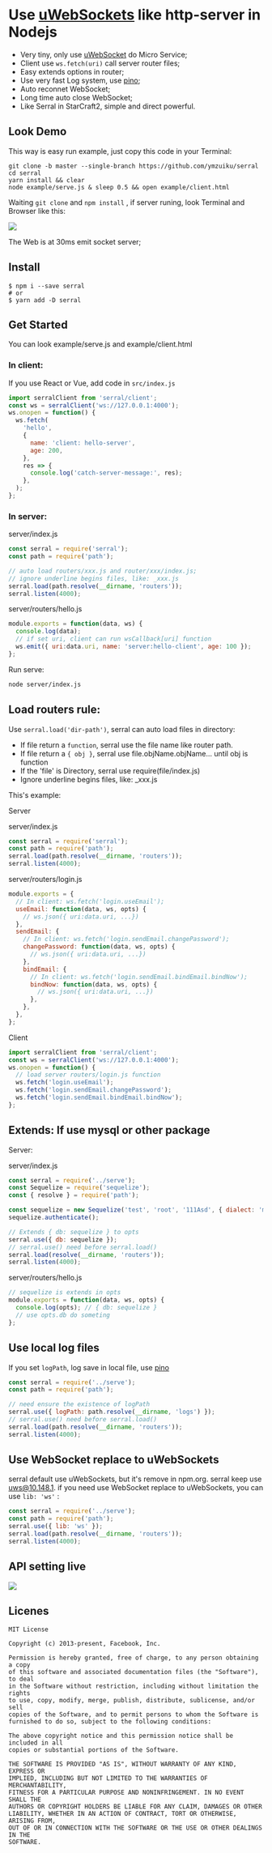 # Use [uWebSockets](https://github.com/uNetworking/uWebSockets) like http-server in Nodejs

- Very tiny, only use [uWebSocket](https://github.com/uNetworking/uWebSockets) do Micro Service;
- Client use `ws.fetch(uri)` call server router files;
- Easy extends options in router;
- Use very fast Log system, use [pino](http://getpino.io/#/);
- Auto reconnet WebSocket;
- Long time auto close WebSocket;
- Like Serral in StarCraft2, simple and direct powerful.

## Look Demo

This way is easy run example, just copy this code in your Terminal:

```
git clone -b master --single-branch https://github.com/ymzuiku/serral
cd serral
yarn install && clear
node example/serve.js & sleep 0.5 && open example/client.html
```
Waiting `git clone` and `npm install` , if server runing, look Terminal and Browser like this:

![](.imgs/2018-10-02-23-10-37.png)

The Web is at 30ms emit socket server;

## Install

```
$ npm i --save serral
# or
$ yarn add -D serral
```

## Get Started

You can look example/serve.js and example/client.html

### In client:

If you use React or Vue, add code in `src/index.js`

```js
import serralClient from 'serral/client';
const ws = serralClient('ws://127.0.0.1:4000');
ws.onopen = function() {
  ws.fetch(
    'hello',
    {
      name: 'client: hello-server',
      age: 200,
    },
    res => {
      console.log('catch-server-message:', res);
    },
  );
};
```

### In server:

server/index.js

```js
const serral = require('serral');
const path = require('path');

// auto load routers/xxx.js and router/xxx/index.js;
// ignore underline begins files, like: _xxx.js
serral.load(path.resolve(__dirname, 'routers'));
serral.listen(4000);
```

server/routers/hello.js

```js
module.exports = function(data, ws) {
  console.log(data);
  // if set uri, client can run wsCallback[uri] function
  ws.emit({ uri:data.uri, name: 'server:hello-client', age: 100 });
};
```

Run serve:

```sh
node server/index.js
```

## Load routers  rule:

Use `serral.load('dir-path')`, serral can auto load files in directory:
- If file return a `function`, serral use the file name like router path.
- If file return a `{ obj }`, serral use file.objName.objName... until obj is function
- If the 'file' is Directory, serral use require(file/index.js)
- Ignore underline begins files, like: _xxx.js

This's example:

Server

server/index.js

```js
const serral = require('serral');
const path = require('path');
serral.load(path.resolve(__dirname, 'routers'));
serral.listen(4000);
```
server/routers/login.js

```js
module.exports = {
  // In client: ws.fetch('login.useEmail');
  useEmail: function(data, ws, opts) {
    // ws.json({ uri:data.uri, ...})
  },
  sendEmail: {
    // In client: ws.fetch('login.sendEmail.changePassword');
    changePassword: function(data, ws, opts) {
      // ws.json({ uri:data.uri, ...})
    },
    bindEmail: {
      // In client: ws.fetch('login.sendEmail.bindEmail.bindNow');
      bindNow: function(data, ws, opts) {
        // ws.json({ uri:data.uri, ...})
      },
    },
  },
};
```

Client

```js
import serralClient from 'serral/client';
const ws = serralClient('ws://127.0.0.1:4000');
ws.onopen = function() {
  // load server routers/login.js function
  ws.fetch('login.useEmail');
  ws.fetch('login.sendEmail.changePassword');
  ws.fetch('login.sendEmail.bindEmail.bindNow');
};
```

## Extends: If use mysql or other package

Server:

server/index.js

```js
const serral = require('../serve');
const Sequelize = require('sequelize');
const { resolve } = require('path');

const sequelize = new Sequelize('test', 'root', '111Asd', { dialect: 'mysql' });
sequelize.authenticate();

// Extends { db: sequelize } to opts
serral.use({ db: sequelize });
// serral.use() need before serral.load()
serral.load(resolve(__dirname, 'routers'));
serral.listen(4000);
```

server/routers/hello.js

```js
// sequelize is extends in opts
module.exports = function(data, ws, opts) {
  console.log(opts); // { db: sequelize }
  // use opts.db do someting
};
```

## Use local log files

If you set `logPath`, log save in local file, use [pino](https://github.com/pinojs/pino)

```js
const serral = require('../serve');
const path = require('path');

// need ensure the existence of logPath
serral.use({ logPath: path.resolve(__dirname, 'logs') });
// serral.use() need before serral.load()
serral.load(path.resolve(__dirname, 'routers'));
serral.listen(4000);
```

## Use WebSocket replace to uWebSockets

serral default use uWebSockets, but it's remove in npm.org. serral keep use uws@10.148.1. if you need use WebSocket replace to uWebSockets, you can use `lib: 'ws'` :

```js
const serral = require('../serve');
const path = require('path');
serral.use({ lib: 'ws' });
serral.load(path.resolve(__dirname, 'routers'));
serral.listen(4000);
```

## API setting live

![](.imgs/2018-10-02-22-47-35.png)


## Licenes

```
MIT License

Copyright (c) 2013-present, Facebook, Inc.

Permission is hereby granted, free of charge, to any person obtaining a copy
of this software and associated documentation files (the "Software"), to deal
in the Software without restriction, including without limitation the rights
to use, copy, modify, merge, publish, distribute, sublicense, and/or sell
copies of the Software, and to permit persons to whom the Software is
furnished to do so, subject to the following conditions:

The above copyright notice and this permission notice shall be included in all
copies or substantial portions of the Software.

THE SOFTWARE IS PROVIDED "AS IS", WITHOUT WARRANTY OF ANY KIND, EXPRESS OR
IMPLIED, INCLUDING BUT NOT LIMITED TO THE WARRANTIES OF MERCHANTABILITY,
FITNESS FOR A PARTICULAR PURPOSE AND NONINFRINGEMENT. IN NO EVENT SHALL THE
AUTHORS OR COPYRIGHT HOLDERS BE LIABLE FOR ANY CLAIM, DAMAGES OR OTHER
LIABILITY, WHETHER IN AN ACTION OF CONTRACT, TORT OR OTHERWISE, ARISING FROM,
OUT OF OR IN CONNECTION WITH THE SOFTWARE OR THE USE OR OTHER DEALINGS IN THE
SOFTWARE.
```
